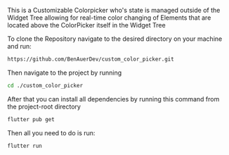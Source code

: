 This is a Customizable Colorpicker who's state is managed outside of the Widget Tree allowing for real-time color changing of Elements that are located above the ColorPicker itself in the Widget Tree

To clone the Repository navigate to the desired directory on your machine and run:

```bash
https://github.com/BenAuerDev/custom_color_picker.git
```

Then navigate to the project by running

```bash
cd ./custom_color_picker
```

After that you can install all dependencies by running this command from the project-root directory

```bash
flutter pub get
```

Then all you need to do is run:

```bash
flutter run
```
